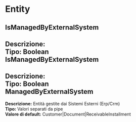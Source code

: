 # Entity
IsManagedByExternalSystem 
----
**Descrizione:**  <br>
**Tipo:** Boolean <br>
IsManagedByExternalSystem 
----
**Descrizione:**  <br>
**Tipo:** Boolean <br>
ManagedByExternalSystem 
----
**Descrizione:** Entità gestite dai Sistemi Esterni (Erp/Crm) <br>
**Tipo:** Valori separati da pipe <br>
**Valore di default:** Customer&#124;Document&#124;ReceivableInstallment <br>


